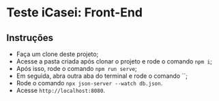# Teste iCasei: Front-End

## Instruções
- Faça um clone deste projeto;
- Acesse a pasta criada após clonar o projeto e rode o comando `npm i`;
- Após isso, rode o comando `npm run serve`;
- Em seguida, abra outra aba do terminal e rode o comando ``;
- Rode o comando `npx json-server --watch db.json`.
- Acesse `http://localhost:8080`.



